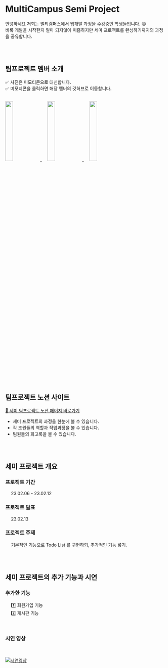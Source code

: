 <br>

# MultiCampus Semi Project
안녕하세요 저희는 멀티캠퍼스에서 웹개발 과정을 수강중인 학생들입니다. :blush: 
<br>
비록 개발을 시작한지 얼마 되지않아 미흡하지만 세미 프로젝트를 완성하기까지의 과정을 공유합니다.

<br>
<br>

## 팀프로젝트 멤버 소개
:white_check_mark: 사진은 미모티콘으로 대신합니다.
<br>
:white_check_mark: 미모티콘을 클릭하면 해당 멤버의 깃허브로 이동합니다.

<br>

<a href="http://github.com/sieunnnn">
	<img src="https://user-images.githubusercontent.com/119668620/218918266-537e18dc-3d8d-47ed-9f81-f66b705821c5.png" width="22%" height="22%" "시은 조장의 깃허브 바로가기">
<a>
&emsp;
<a href="https://github.com/workbjh">
	<img src="https://user-images.githubusercontent.com/119668620/218918260-8c98b45d-7511-4014-8638-1d10eba78fc0.png" width="22%" height="22%" "재현 조원의 깃허브 바로가기">
<a>
&emsp;
<a href="https://github.com/Joongjii">
	<img src="https://user-images.githubusercontent.com/119668620/218946773-e13b4aa2-b306-4a51-b0d8-eaaefde2a3be.png" width="22%" height="22%" "현중 조원의 깃허브 바로가기">
<a>


<br>
<br>
<br>


## 팀프로젝트 노션 사이트
[🔗 세미 팀프로젝트 노션 페이지 바로가기](https://sieun96.notion.site/1-7b51803337674e8a900b56bc65759c72 "🔗 세미 팀프로젝트 노션 페이지 바로가기")
- 세미 프로젝트의 과정을 한눈에 볼 수 있습니다.
- 각 조원들의 역할과 작업과정을 볼 수 있습니다.
- 팀원들의 회고록을 볼 수 있습니다.

<br>
<br>

## 세미 프로젝트 개요
### 프로젝트 기간
&emsp; 23.02.06 - 23.02.12
### 프로젝트 발표
&emsp; 23.02.13
### 프로젝트 주제
&emsp; 기본적인 기능으로 Todo List 를 구현하되, 추가적인 기능 넣기.

<br>
<br>


## 세미 프로젝트의 추가 기능과 시연
### 추가한 기능
&emsp; :one: 회원가입 기능
<br>
&emsp; :two: 게시판 기능

<br>

### 시연 영상

<br>

[![시연영상](https://user-images.githubusercontent.com/119668620/218914622-413c68ed-a5db-4834-805c-8513d299882f.gif "시연영상")](https://user-images.githubusercontent.com/119668620/218914622-413c68ed-a5db-4834-805c-8513d299882f.gif "시연영상")

<br>
<br>
<br>
<br>
